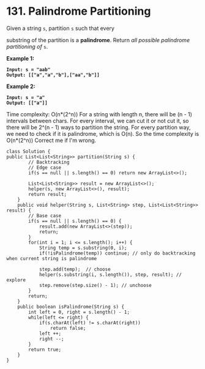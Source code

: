 # 131. Palindrome Partitioning

Given a string `s`, partition `s` such that every&#x20;

substring of the partition is a **palindrome**. Return _all possible palindrome partitioning of_ `s`.

&#x20;

**Example 1:**

<pre><code><strong>Input: s = "aab"
</strong><strong>Output: [["a","a","b"],["aa","b"]]
</strong></code></pre>

**Example 2:**

<pre><code><strong>Input: s = "a"
</strong><strong>Output: [["a"]]
</strong></code></pre>

Time complexity: O(n\*(2^n)) For a string with length n, there will be (n - 1) intervals between chars. For every interval, we can cut it or not cut it, so there will be 2^(n - 1) ways to partition the string. For every partition way, we need to check if it is palindrome, which is O(n). So the time complexity is O(n\*(2^n)) Correct me if I'm wrong.

```
class Solution {
public List<List<String>> partition(String s) {
        // Backtracking
        // Edge case
        if(s == null || s.length() == 0) return new ArrayList<>();
        
        List<List<String>> result = new ArrayList<>();
        helper(s, new ArrayList<>(), result);
        return result;
    }
    public void helper(String s, List<String> step, List<List<String>> result) {
        // Base case
        if(s == null || s.length() == 0) {
            result.add(new ArrayList<>(step));
            return;
        }
        for(int i = 1; i <= s.length(); i++) {
            String temp = s.substring(0, i);
            if(!isPalindrome(temp)) continue; // only do backtracking when current string is palindrome
            
            step.add(temp);  // choose
            helper(s.substring(i, s.length()), step, result); // explore
            step.remove(step.size() - 1); // unchoose
        }
        return;
    }
    public boolean isPalindrome(String s) {
        int left = 0, right = s.length() - 1;
        while(left <= right) {
            if(s.charAt(left) != s.charAt(right))
                return false;
            left ++;
            right --;
        }
        return true;
    }
}
```
